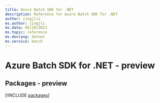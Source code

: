 ```yaml
---
title: Azure Batch SDK for .NET
description: Reference for Azure Batch SDK for .NET
author: jingjlii
ms.author: jingjli
ms.data: 05/19/2023
ms.topic: reference
ms.devlang: dotnet
ms.service: batch
---
```

# Azure Batch SDK for .NET - preview
## Packages - preview
[!INCLUDE [packages](batch-index.md)]
